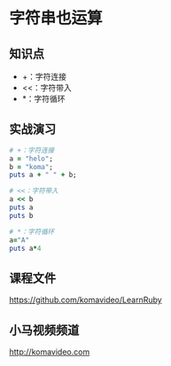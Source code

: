 字符串也运算
===========

## 知识点

* +：字符连接
* <<：字符带入
* *：字符循环

## 实战演习

~~~ruby
# +：字符连接
a = "helo";
b = "koma";
puts a + " " + b;

# <<：字符带入
a << b
puts a
puts b

# *：字符循环
a="A"
puts a*4
~~~

## 课程文件

https://github.com/komavideo/LearnRuby

## 小马视频频道

http://komavideo.com
